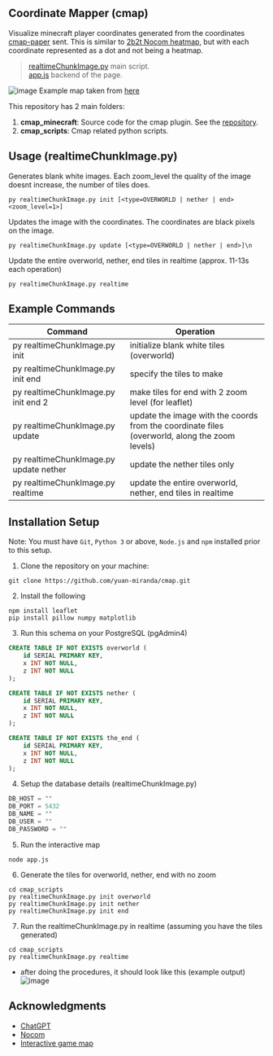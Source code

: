 ## Coordinate Mapper (cmap)
Visualize minecraft player coordinates generated from the coordinates [cmap-paper](https://github.com/yuan-miranda/cmap-paper) sent. This is similar to [2b2t Nocom heatmap](https://en.m.wikipedia.org/wiki/File:2b2t_Nocom_Overworld_Heatmap.png), but with each coordinate represented as a dot and not being a heatmap.

> [realtimeChunkImage.py](https://github.com/yuan-miranda/cmap/blob/main/cmap_scripts/realtimeChunkImage.py) main script.<br>
> [app.js](https://github.com/yuan-miranda/cmap/blob/main/app.js) backend of the page.

![image](https://github.com/user-attachments/assets/6e80245e-7aec-4682-ae87-67823a50fdd5)
Example map taken from [here](http://cmapinteractive.ddns.net/)

This repository has 2 main folders:
1. **cmap_minecraft**: Source code for the cmap plugin. See the [repository](https://github.com/yuan-miranda/cmap-paper).
2. **cmap_scripts**: Cmap related python scripts.

## Usage (realtimeChunkImage.py)
Generates blank white images. Each zoom_level the quality of the image doesnt increase, the number of tiles does.
```
py realtimeChunkImage.py init [<type=OVERWORLD | nether | end> <zoom_level=1>]
```
Updates the image with the coordinates. The coordinates are black pixels on the image.
```
py realtimeChunkImage.py update [<type=OVERWORLD | nether | end>]\n
```
Update the entire overworld, nether, end tiles in realtime (approx. 11-13s each operation)
```
py realtimeChunkImage.py realtime
```

## Example Commands
| Command                       | Operation                                                                                           |
|-------------------------------|-----------------------------------------------------------------------------------------------------|
| py realtimeChunkImage.py init | initialize blank white tiles (overworld)                                                        |
| py realtimeChunkImage.py init end | specify the tiles to make                                                                   |
| py realtimeChunkImage.py init end 2 | make tiles for end with 2 zoom level (for leaflet)                                        |
| py realtimeChunkImage.py update | update the image with the coords from the coordinate files (overworld, along the zoom levels) |
| py realtimeChunkImage.py update nether | update the nether tiles only                                                           |
| py realtimeChunkImage.py realtime | update the entire overworld, nether, end tiles in realtime                                  |

## Installation Setup
Note: You must have `Git`, `Python 3` or above, `Node.js` and `npm` installed prior to this setup.
1. Clone the repository on your machine:
```
git clone https://github.com/yuan-miranda/cmap.git
```
2. Install the following
```
npm install leaflet
pip install pillow numpy matplotlib
```
3. Run this schema on your PostgreSQL (pgAdmin4)
```SQL
CREATE TABLE IF NOT EXISTS overworld (
    id SERIAL PRIMARY KEY,
    x INT NOT NULL,
    z INT NOT NULL
);

CREATE TABLE IF NOT EXISTS nether (
    id SERIAL PRIMARY KEY,
    x INT NOT NULL,
    z INT NOT NULL
);

CREATE TABLE IF NOT EXISTS the_end (
    id SERIAL PRIMARY KEY,
    x INT NOT NULL,
    z INT NOT NULL
);
```
4. Setup the database details (realtimeChunkImage.py)
```Python
DB_HOST = ""
DB_PORT = 5432
DB_NAME = ""
DB_USER = ""
DB_PASSWORD = ""
```
5. Run the interactive map
```
node app.js
```
6. Generate the tiles for overworld, nether, end with no zoom
```
cd cmap_scripts
py realtimeChunkImage.py init overworld
py realtimeChunkImage.py init nether
py realtimeChunkImage.py init end
```
7. Run the realtimeChunkImage.py in realtime (assuming you have the tiles generated)
```
cd cmap_scripts
py realtimeChunkImage.py realtime
```
   - after doing the procedures, it should look like this (example output)
![image](https://github.com/user-attachments/assets/28a8b820-8d84-485b-907a-c5bf37547742)

## Acknowledgments
- [ChatGPT](https://chatgpt.com/)
- [Nocom](https://2b2t.miraheze.org/wiki/Nocom)
- [Interactive game map](https://wuthering-waves-map.appsample.com/)
